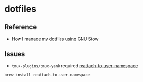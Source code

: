 # dotfiles

## Reference

- [How I manage my dotfiles using GNU Stow](https://tamerlan.dev/how-i-manage-my-dotfiles-using-gnu-stow/)

## Issues

- `tmux-plugins/tmux-yank` required [reattach-to-user-namespace](https://github.com/ChrisJohnsen/tmux-MacOSX-pasteboard)

```bash
brew install reattach-to-user-namespace
```
